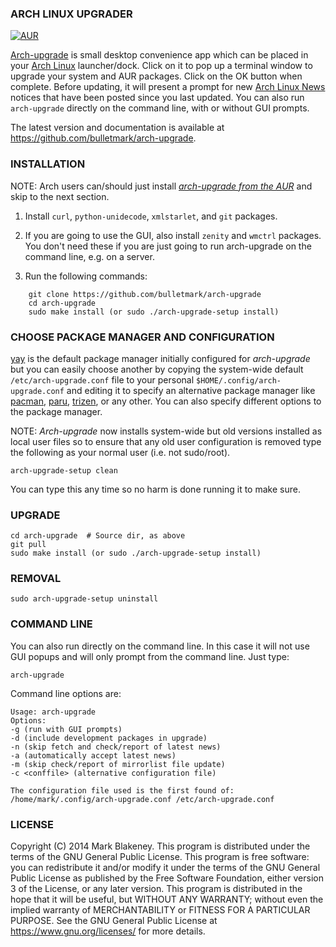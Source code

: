 ### ARCH LINUX UPGRADER
[![AUR](https://img.shields.io/aur/version/arch-upgrade)](https://aur.archlinux.org/packages/arch-upgrade/)

[Arch-upgrade](https://github.com/bulletmark/arch-upgrade) is small
desktop convenience app which can be placed in your
[Arch Linux](https://www.archlinux.org) launcher/dock. Click on it to pop
up a terminal window to upgrade your system and AUR packages. Click on
the OK button when complete. Before updating, it will present a prompt
for new [Arch Linux News](https://news.archlinux32.org/) notices that have
been posted since you last updated. You can also run `arch-upgrade`
directly on the command line, with or without GUI prompts.

The latest version and documentation is available at
https://github.com/bulletmark/arch-upgrade.

### INSTALLATION

NOTE: Arch users can/should just install
[_arch-upgrade from the AUR_](https://aur.archlinux.org/packages/arch-upgrade/) and skip to the next section.

1. Install `curl`, `python-unidecode`, `xmlstarlet`, and `git` packages.

2. If you are going to use the GUI, also install `zenity` and `wmctrl`
packages. You don't need these if you are just going to run
arch-upgrade on the command line, e.g. on a server.

3. Run the following commands:
~~~~
    git clone https://github.com/bulletmark/arch-upgrade
    cd arch-upgrade
    sudo make install (or sudo ./arch-upgrade-setup install)
~~~~

### CHOOSE PACKAGE MANAGER AND CONFIGURATION

[yay](https://aur.archlinux.org/packages/yay/) is the default package
manager initially configured for _arch-upgrade_ but you can easily choose
another by copying the system-wide default `/etc/arch-upgrade.conf` file
to your personal `$HOME/.config/arch-upgrade.conf` and editing it to
specify an alternative package manager like
[pacman](https://www.archlinux.org/pacman/),
[paru](https://github.com/Morganamilo/paru),
[trizen](https://aur.archlinux.org/packages/trizen/), or any other. You
can also specify different options to the package manager.

NOTE: _Arch-upgrade_ now installs system-wide but old versions installed
as local user files so to ensure that any old user configuration is
removed type the following as your normal user (i.e. not sudo/root).

    arch-upgrade-setup clean

You can type this any time so no harm is done running it to make sure.

### UPGRADE

    cd arch-upgrade  # Source dir, as above
    git pull
    sudo make install (or sudo ./arch-upgrade-setup install)

### REMOVAL

    sudo arch-upgrade-setup uninstall

### COMMAND LINE

You can also run directly on the command line. In this case it will not
use GUI popups and will only prompt from the command line. Just type:

    arch-upgrade

Command line options are:

```
Usage: arch-upgrade
Options:
-g (run with GUI prompts)
-d (include development packages in upgrade)
-n (skip fetch and check/report of latest news)
-a (automatically accept latest news)
-m (skip check/report of mirrorlist file update)
-c <conffile> (alternative configuration file)

The configuration file used is the first found of:
/home/mark/.config/arch-upgrade.conf /etc/arch-upgrade.conf
```

### LICENSE

Copyright (C) 2014 Mark Blakeney. This program is distributed under the
terms of the GNU General Public License.
This program is free software: you can redistribute it and/or modify it
under the terms of the GNU General Public License as published by the
Free Software Foundation, either version 3 of the License, or any later
version.
This program is distributed in the hope that it will be useful, but
WITHOUT ANY WARRANTY; without even the implied warranty of
MERCHANTABILITY or FITNESS FOR A PARTICULAR PURPOSE. See the GNU General
Public License at <https://www.gnu.org/licenses/> for more details.

<!-- vim: se ai syn=markdown: -->
